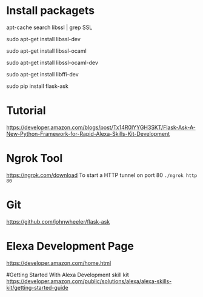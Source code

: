 # Install packagets
apt-cache search libssl | grep SSL

sudo apt-get install libssl-dev

sudo apt-get install libssl-ocaml

sudo apt-get install libssl-ocaml-dev

sudo apt-get install libffi-dev
 
sudo pip install flask-ask


# Tutorial 
https://developer.amazon.com/blogs/post/Tx14R0IYYGH3SKT/Flask-Ask-A-New-Python-Framework-for-Rapid-Alexa-Skills-Kit-Development

# Ngrok Tool
https://ngrok.com/download
To start a HTTP tunnel on port 80
`./ngrok http 80`
# Git
https://github.com/johnwheeler/flask-ask
# Elexa Development Page
https://developer.amazon.com/home.html

#Getting Started With Alexa Development skill kit
https://developer.amazon.com/public/solutions/alexa/alexa-skills-kit/getting-started-guide


